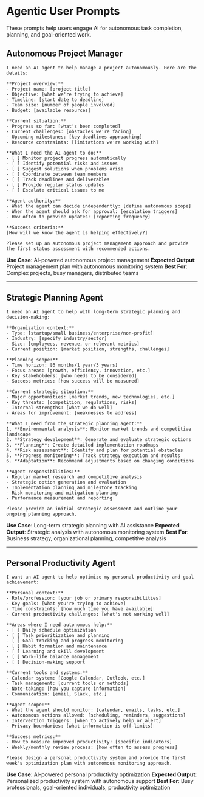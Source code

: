 # Agentic User Prompts

These prompts help users engage AI for autonomous task completion, planning, and goal-oriented work.

## Autonomous Project Manager

```
I need an AI agent to help manage a project autonomously. Here are the details:

**Project overview:**
- Project name: [project title]
- Objective: [what we're trying to achieve]
- Timeline: [start date to deadline]
- Team size: [number of people involved]
- Budget: [available resources]

**Current situation:**
- Progress so far: [what's been completed]
- Current challenges: [obstacles we're facing]
- Upcoming milestones: [key deadlines approaching]
- Resource constraints: [limitations we're working with]

**What I need the AI agent to do:**
- [ ] Monitor project progress automatically
- [ ] Identify potential risks and issues
- [ ] Suggest solutions when problems arise
- [ ] Coordinate between team members
- [ ] Track deadlines and deliverables
- [ ] Provide regular status updates
- [ ] Escalate critical issues to me

**Agent authority:**
- What the agent can decide independently: [define autonomous scope]
- When the agent should ask for approval: [escalation triggers]
- How often to provide updates: [reporting frequency]

**Success criteria:**
[How will we know the agent is helping effectively?]

Please set up an autonomous project management approach and provide the first status assessment with recommended actions.
```

**Use Case**: AI-powered autonomous project management
**Expected Output**: Project management plan with autonomous monitoring system
**Best For**: Complex projects, busy managers, distributed teams

---

## Strategic Planning Agent

```
I need an AI agent to help with long-term strategic planning and decision-making:

**Organization context:**
- Type: [startup/small business/enterprise/non-profit]
- Industry: [specify industry/sector]
- Size: [employees, revenue, or relevant metrics]
- Current position: [market position, strengths, challenges]

**Planning scope:**
- Time horizon: [6 months/1 year/3 years]
- Focus areas: [growth, efficiency, innovation, etc.]
- Key stakeholders: [who needs to be considered]
- Success metrics: [how success will be measured]

**Current strategic situation:**
- Major opportunities: [market trends, new technologies, etc.]
- Key threats: [competition, regulations, risks]
- Internal strengths: [what we do well]
- Areas for improvement: [weaknesses to address]

**What I need from the strategic planning agent:**
1. **Environmental analysis**: Monitor market trends and competitive landscape
2. **Strategy development**: Generate and evaluate strategic options
3. **Planning**: Create detailed implementation roadmaps
4. **Risk assessment**: Identify and plan for potential obstacles
5. **Progress monitoring**: Track strategy execution and results
6. **Adaptation**: Recommend adjustments based on changing conditions

**Agent responsibilities:**
- Regular market research and competitive analysis
- Strategic option generation and evaluation
- Implementation planning and milestone tracking
- Risk monitoring and mitigation planning
- Performance measurement and reporting

Please provide an initial strategic assessment and outline your ongoing planning approach.
```

**Use Case**: Long-term strategic planning with AI assistance
**Expected Output**: Strategic analysis with autonomous monitoring system
**Best For**: Business strategy, organizational planning, competitive analysis

---

## Personal Productivity Agent

```
I want an AI agent to help optimize my personal productivity and goal achievement:

**Personal context:**
- Role/profession: [your job or primary responsibilities]
- Key goals: [what you're trying to achieve]
- Time constraints: [how much time you have available]
- Current productivity challenges: [what's not working well]

**Areas where I need autonomous help:**
- [ ] Daily schedule optimization
- [ ] Task prioritization and planning
- [ ] Goal tracking and progress monitoring
- [ ] Habit formation and maintenance
- [ ] Learning and skill development
- [ ] Work-life balance management
- [ ] Decision-making support

**Current tools and systems:**
- Calendar system: [Google Calendar, Outlook, etc.]
- Task management: [current tools or methods]
- Note-taking: [how you capture information]
- Communication: [email, Slack, etc.]

**Agent scope:**
- What the agent should monitor: [calendar, emails, tasks, etc.]
- Autonomous actions allowed: [scheduling, reminders, suggestions]
- Intervention triggers: [when to actively help or alert]
- Privacy boundaries: [what information is off-limits]

**Success metrics:**
- How to measure improved productivity: [specific indicators]
- Weekly/monthly review process: [how often to assess progress]

Please design a personal productivity system and provide the first week's optimization plan with autonomous monitoring approach.
```

**Use Case**: AI-powered personal productivity optimization
**Expected Output**: Personalized productivity system with autonomous support
**Best For**: Busy professionals, goal-oriented individuals, productivity optimization